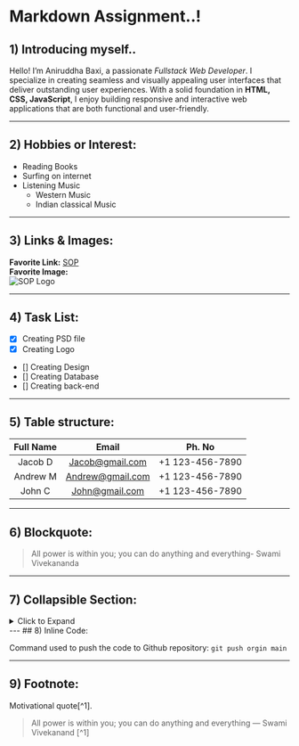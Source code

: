 # Markdown Assignment..!

## 1) Introducing myself..

Hello! I’m Aniruddha Baxi, a passionate _Fullstack Web Developer_.
I specialize in creating seamless and visually appealing user interfaces that deliver outstanding user experiences. With a solid foundation in **HTML, CSS, JavaScript**, I enjoy building responsive and interactive web applications that are both functional and user-friendly. <br>

---

## 2) Hobbies or Interest:

- Reading Books
- Surfing on internet
- Listening Music
  - Western Music
  - Indian classical Music<br>

---

## 3) Links & Images:

**Favorite Link:** [SOP](https://school.mildredgroup.com/)
<br>
**Favorite Image:** <br>![SOP Logo](https://school.mildredgroup.com/img/school.png "School of programming")<br>

---

## 4) Task List:

- [x] Creating PSD file
- [x] Creating Logo
- [] Creating Design
- [] Creating Database
- [] Creating back-end

---

## 5) Table structure:

| **Full Name** |    **Email**     |   **Ph. No**    |
| :-----------: | :--------------: | :-------------: |
|    Jacob D    | Jacob@gmail.com  | +1 123-456-7890 |
|   Andrew M    | Andrew@gmail.com | +1 123-456-7890 |
|    John C     |  John@gmail.com  | +1 123-456-7890 |

---

## 6) Blockquote:

> All power is within you; you can do anything and everything- Swami Vivekananda <br>

---

## 7) Collapsible Section:

<!DOCTYPE html>
<html lang="en">
<head>
    <meta charset="UTF-8">
    <meta name="viewport" content="width=device-width, initial-scale=1.0">
</head>
<body>
    <details>
        <summary>Click to Expand</summary>
        <p>Hello! I’m Aniruddha Baxi, a passionate Fullstack Web Developer. I specialize in creating seamless and visually appealing user interfaces that deliver outstanding user experiences. </p>
        <p>With a solid foundation in HTML, CSS, JavaScript, I enjoy building responsive and interactive web applications that are both functional and user-friendly.</p>
    </details>
</body>
</html>
---
## 8) Inline Code:

Command used to push the code to Github repository: `git push orgin main`

---

## 9) Footnote:

Motivational quote[^1].

> All power is within you; you can do anything and everything
> — Swami Vivekanand [^1]
